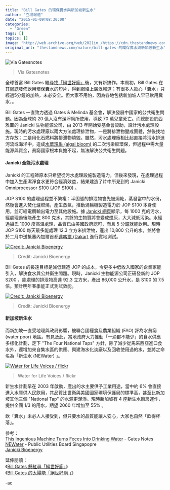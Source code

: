 ```yaml
---
title: "Bill Gates 的環保糞水與新加坡新生水"
author: "立場報道"
date: "2015-01-09T08:30:00"
categories:
  - "Green"
tags: []
topics: []
image: "http://web.archive.org/web/2021im_/https://cdn.thestandnews.com/media/photos/cache/toilets_2014_1200px_v10_63Cmy_1200x0.jpg"
original_url: "thestandnews.com/nature/bill-gates-的環保糞水與新加坡新生水"
---
```

![Via Gatesnotes](http://web.archive.org/web/2021im_/https://cdn.thestandnews.com/media/photos/cache/toilets_2014_1200px_v10_63Cmy_1200x0.jpg)

> Via Gatesnotes

全球首富 Bill Gates 繼[尋找「絕世好廁」](../../nature/bill-gates-%E7%9A%84%E5%A4%AA%E9%99%BD%E8%83%BD-%E7%B5%95%E4%B8%96%E5%A5%BD%E5%BB%81/)後，又有新搞作。本周初，Bill Gates 在其[網誌](http://web.archive.org/web/20210628172934/http://www.gatesnotes.com/)發佈飲用環保糞水的短片，得到網絡上廣泛報道；有很多人擔心「糞水」只經過5分鐘的加熱，未必安全。但大家不用怕，因為各地包括新加坡人早已飲用糞水，。

Bill Gates 一直致力透過 Gates & Melinda 基金會，解決發展中國家的公共衛生問題。因為全球約 20 億人沒有潔淨廁所使用，導致 70 萬兒童死亡。而總部設於西雅圖的 Janicki 生物能源公司，由 2013 年開始受基金會贊助，設計污水處理設施。現時的污水處理廠以兩大方法處理排泄物，一是將排泄物壓成固體，然後找地方存放；二是用化石燃料將排泄物燒毀。雖然，污水處理廠相比起直接將污水排進河流或海洋中，造成[水華現象 (algal bloom)](http://web.archive.org/web/20210628172934/http://en.wikipedia.org/wiki/Algal_bloom) 的二次污染較環保，但過程中需大量能源與資金，貧窮國家根本負擔不起，無法解決公共衛生問題。

#### Janicki 全能污水處理

Janicki 的工程師原本只希望從污水處理設施製造電力，但後來發現，在處理過程中加入生產潔淨食水更符合經濟效益，結果建造了片中所見到的 Janicki Omniprocessor S100 (JOP S100) 。

JOP S100 的處理過程並不繁複：半固態的排泄物會先被焗乾，蒸發當中的水份，然後會進入焚化爐燃燒，產生蒸氣，推動渦輪機製造電力於 JOP S100 本身使用，並可經電纜輸出電力至其他設施。據 [Janicki 網頁](http://web.archive.org/web/20210628172934/http://janickibioenergy.com/index.html)顯示，每 1000 克的污水，經處理過後能產生 800 克水，其餘的生物質將會變成煙灰，大大減低污染。水經過攝氏 1000 度高溫處理，品質已由美國政府認可，而且 5 分鐘就能飲用。現時 JOP S100 每天最多能處理 12.3 立方米排泄物，產出 10,800 公升的水，並將會於二月中送抵塞內加爾首都[達喀爾 (Dakar)](http://web.archive.org/web/20210628172934/http://zh.wikipedia.org/zh-hk/%E9%81%94%E5%96%80%E7%88%BE) 進行實地測試。

[![Credit: Janicki Bioenergy](http://web.archive.org/web/2021im_/https://cdn.thestandnews.com/media/photos/cache/sewage-beakers-transparent_aPOyg_1200x0.png)](http://web.archive.org/web/20210628172934/https://cdn.thestandnews.com/media/photos/cache/sewage-beakers-transparent_aPOyg_1200x0.png)

> Credit: Janicki Bioenergy

Bill Gates 的長遠目標是減低建造 JOP 的成本，令更多中低收入國家的企業家能引入，解決食水與公共衛生問題。現時，Janicki 生物能源公司正研發新的 JOP S200 ，能處理的排泄物高達 92.3 立方米，產出 86,000 公升水，是 S100 的 7.5 倍。預計明年春季能正式測試效能。

[![Credit: Janicki Bioenergy](http://web.archive.org/web/2021im_/https://cdn.thestandnews.com/media/photos/cache/Screen20Shot202015-01-0820at2012.41.3620pm_2hhw3_1200x0.png)](http://web.archive.org/web/20210628172934/https://cdn.thestandnews.com/media/photos/cache/Screen20Shot202015-01-0820at2012.41.3620pm_2hhw3_1200x0.png)

> Credit: Janicki Bioenergy

#### 新加坡新生水

而新加坡一直受地理與政局影響，被聯合國糧食及農業組織 (FAO) 評為水貧窮 (water poor) 地區。有見及此，當地政府大力推動「一滴都不能少」的食水供應多樣化計劃，定下 "The Four National Taps" 方針，除了減少從馬來西亞進口食水外，還增加來自集水區的供應、興建海水化淡廠以及回收使用過的水，並將之命名為「新生水 (NEWater) 」。

[![Water for Life Voices / flickr](http://web.archive.org/web/2021im_/https://cdn.thestandnews.com/media/photos/cache/14939796638_6c974757dc_k_i2Ddb_1200x0.jpg)](http://web.archive.org/web/20210628172934/https://cdn.thestandnews.com/media/photos/cache/14939796638_6c974757dc_k_i2Ddb_1200x0.jpg)

> Water for Life Voices / flickr

新生水計劃早在 2003 年啟動，產出的水主要供予工業用途，當中約 6% 會直接進入水庫供人民飲用，其品質比世衛與美國國家環境保護局的標準高，甚至比新加坡其他三個 "National Tap" 的水源更潔淨。現時新加坡有 4 座新生水廠房運作，提供全國 1/3 的用水，期望 2060 年增加至 55% 。

飲「糞水」未必人人接受到，但只要水的品質能讓人安心，大家也自然「飲得杯落」。

參考：  
[This Ingenious Machine Turns Feces Into Drinking Water](http://web.archive.org/web/20210628172934/http://www.gatesnotes.com/Development/Omniprocessor-From-Poop-to-Potable) - Gates Notes  
[NEWater](http://web.archive.org/web/20210628172934/http://www.pub.gov.sg/water/newater/Pages/default.aspx) - Public Utilities Board Singapopre  
[Janicki Bioenergy](http://web.archive.org/web/20210628172934/http://janickibioenergy.com/index.html)

延伸閱讀：  
《[Bill Gates 懸紅尋「絕世好廁」](../../nature/bill-gates%E6%87%B8%E7%B4%85%E5%B0%8B-%E7%B5%95%E4%B8%96%E5%A5%BD%E5%8E%A0/)》  
《[Bill Gates 的太陽能「絕世好廁 」](../../nature/bill-gates-%E7%9A%84%E5%A4%AA%E9%99%BD%E8%83%BD-%E7%B5%95%E4%B8%96%E5%A5%BD%E5%BB%81/)》

\-ac